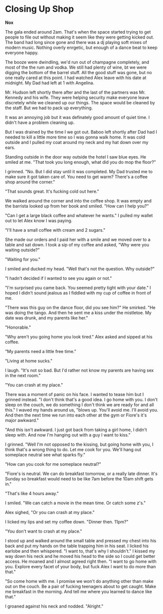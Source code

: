# Closing Up Shop

**Nox**

The gala ended around 2am.  That's when the space started trying to get people to file out without making it seem like they were getting kicked out.  The band had long since gone and there was a dj playing soft mixes of modern music.  Nothing overly enrgetic, but enough of a dance beat to keep everyone happy.

The booze were dwindling, we'd run out of champagne completely, and most of the the rum and vodka.  We still had plenty of wine, bt we were digging the bottom of the barrel stuff.  All the good stuff was gone, but no one really cared at this point.  I had watched Alex leave with his date at midnight.  My Dad had left at 1 with Angelina.

Mr. Hudson left shortly there after and the last of the partners was Mr. Kennedy and his wife.  They were helping security make everyone leave discretely while we cleaned up our things.  The space would be cleaned by the staff.  But we had to pack up everything.

It was an annoying job but it was definately good amount of quiet time.  I didn't have a problem cleaning up.

But I was drained by the time I we got out.  Baboo left shortly after Dad had I needed to kill a little more time so I was gonna walk home.  It was cold outside and I pulled my coat around my neck and my hat down over my ears.

Standing outside in the door way outside the hotel I saw blue eyes.  He smiled at me.  "That took you long enough, what did you do mop the floor?"

I grinned.  "No.  But I did stay until it was completed.  My Dad trusted me to make sure it got taken care of.  You need to get warm?  There's a coffee shop around the corner."

"That sounds great.  It's fucking cold out here."

We walked around the corner and into the coffee shop.  It was empty and the barrista looked up from her book and smiled.  "How can I help you?"

"Can I get a large black coffee and whatever he wants."  I pulled my wallet out to let Alex know I was paying.

"I'll have a small coffee with cream and 2 sugars."

She made our orders and I paid her with a smile and we moved over to a table and sat down.  I took a sip of my coffee and asked, "Why were you waiting outside?"

"Waiting for you."

I smiled and ducked my head.  "Well that's not the question.  Why outside?"

"I hadn't decided if I wanted to see you again or not."

"I'm surprised you came back.  You seemed pretty tight with your date."  I hoped I didn't sound jealous as I fiddled with my cup of coffee in front of me.

"There was this guy on the dance floor, did you see him?"  He smirked.  "He was doing the tango.  And then he sent me a kiss under the mistletoe.  My date was drunk, and my parents like her."

"Honorable."

"Why aren't you going home you look tired."  Alex asked and sipped at his coffee.

"My parents need a little free time."

"Living at home sucks."

I laugh.  "It's not so bad.  But I'd rather not know my parents are having sex in the next room."

"You can crash at my place."

There was a moment of panic on his face.  I wanted to tease him but I grinned instead.  "I don't think that's a good idea.  I go home with you.  I don't sleep on the couch, we do something I don't think we are ready for and all this."  I waved my hands around us, "blows up.  You'll avoid me.  I'll avoid you.  And then the next time we run into each other at the gym or Fiore's it's major awkward."

"And this isn't awkward.  I just got back from taking a girl home, I didn't sleep with.  And now I'm hanging out with a guy I want to kiss."

I grinned.  "Well I'm not opposed to the kissing, but going home with you, I think that's a wrong thing to do.  Let me cook for you.  We'll hang out someplace neutral see what sparks fly."

"How can you cook for me someplace neutral?"

"Fiore's is neutral.  We can do breakfast tomorrow, or a really late dinner.  It's Sunday so breakfast would need to be like 7am before the 10am shift gets in."

"That's like 4 hours away."

I smiled.  "We can catch a movie in the mean time.  Or catch some z's."

Alex sighed, "Or you can crash at my place."

I licked my lips and set my coffee down.  "Dinner then.  11pm?"

"You don't want to crash at my place."

I stood up and walked around the small table and pressed my chest into his back and put my hands on the table trapping him in his seat.  I licked his earlobe and then whispered.  "I want to, that's why I shouldn't."  I kissed my way down his neck and he moved his head to the side so I could get better access.  He moaned and I almost agreed right then.  "I want to go home with you. Explore every facet of your body, but fuck Alex I want to do more than that."

"So come home with me.  I promise we won't do anything other than make out on the couch.  Be a pair of fucking teenagers about to get caught.  Make me breakfast in the morning.  And tell me where you learned to dance like that."

I groaned against his neck and nodded. "Alright."